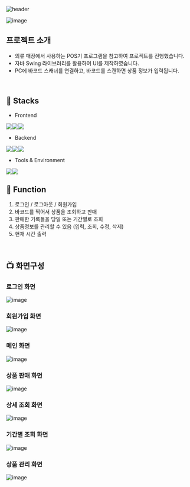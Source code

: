 ![header](https://capsule-render.vercel.app/api?type=waving&color=timeGradient&text=JSP를%20활용한%20개발자%20커뮤니티&fontSize=35&fontAlignY=40&&height=250)

![image](https://github.com/Sorae1118/FinalPjt_JSP/assets/115053276/dec99224-9679-4396-b6fe-55fe3944e37d)

## 프로젝트 소개
* 의류 매장에서 사용하는 POS기 프로그램을 참고하여 프로젝트를 진행했습니다.
* 자바 Swing 라이브러리를 활용하여 UI를 제작하였습니다.
* PC에 바코드 스캐너를 연결하고, 바코드를 스캔하면 상품 정보가 입력됩니다.
<br>

## 🔨 Stacks
- Frontend
<div style="display:flex; flex-direction:row;">
    <img src="https://img.shields.io/badge/html5-E34F26?style=for-the-badge&logo=html5&logoColor=white">
    <img src="https://img.shields.io/badge/css-1572B6?style=for-the-badge&logo=css3&logoColor=white">
    <img src="https://img.shields.io/badge/javascript-F7DF1E?style=for-the-badge&logo=javascript&logoColor=black">
</div>

- Backend
<div style="display:flex; flex-direction:row;">
    <img src="https://img.shields.io/badge/java-007396?style=for-the-badge&logo=java&logoColor=white">
    <img src="https://img.shields.io/badge/mariaDB-003545?style=for-the-badge&logo=mariaDB&logoColor=white">
    <img src="https://img.shields.io/badge/apache tomcat-F8DC75?style=for-the-badge&logo=apachetomcat&logoColor=white">
</div>

- Tools & Environment
<div style="display:flex; flex-direction:row;">
    <img src="https://img.shields.io/badge/eclipse-2C2255?style=for-the-badge&logo=eclipseide&logoColor=white">
    <img src="https://img.shields.io/badge/visualstudiocode-007ACC?style=for-the-badge&logo=visualstudiocode&logoColor=white">
</div>



## 📀 Function
1. 로그인 / 로그아웃 / 회원가입
2. 바코드를 찍어서 상품을 조회하고 판매
3. 판매한 기록들을 당일 또는 기간별로 조회
4. 상품정보를 관리할 수 있음 (입력, 조회, 수정, 삭제)
5. 현재 시간 출력
<br>

## 📺 화면구성
### 로그인 화면
![image](https://github.com/Sorae1118/Java-Clothes-Pos/assets/115053276/88ce3c06-4b4b-4ed0-8af7-729f7274eefd)
<br>

### 회원가입 화면
![image](https://github.com/Sorae1118/Java-Clothes-Pos/assets/115053276/1f1af8c4-feee-462a-b3e1-22801b500036)
<br>

### 메인 화면
![image](https://github.com/Sorae1118/Java-Clothes-Pos/assets/115053276/aae5259d-d6a9-43f9-949c-f0d03be0ee20)
<br>

### 상품 판매 화면
![image](https://github.com/Sorae1118/Java-Clothes-Pos/assets/115053276/129232a5-d2b2-4d06-be38-4b42e64a47b6)
<br>

### 상세 조회 화면
![image](https://github.com/Sorae1118/Java-Clothes-Pos/assets/115053276/29835cd5-1069-40cd-b26e-b226f092e76b)
<br>

### 기간별 조회 화면
![image](https://github.com/Sorae1118/Java-Clothes-Pos/assets/115053276/c9864f4f-1aee-4c6b-b53e-1d6a09460fbc)
<br>

### 상품 관리 화면
![image](https://github.com/Sorae1118/Java-Clothes-Pos/assets/115053276/36a855d2-f1dc-4f88-8fae-4319efa445a3)
<br>


